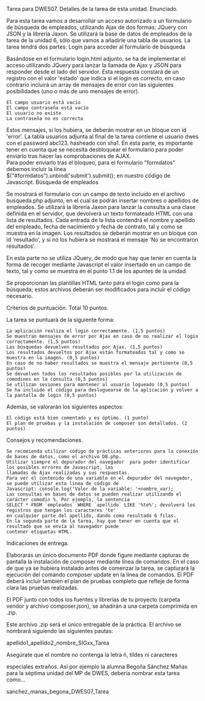
Tarea para DWES07.
Detalles de la tarea de esta unidad. Enunciado.

Para esta tarea vamos a desarrollar un acceso autorizado a un formulario de búsqueda de empleados, utilizando 
Ajax de dos formas: JQuery con JSON y la librería Jaxon. Se utilizará la base de datos de empleados de la tarea 
de la unidad 6, sólo que vamos a añadirle una tabla de usuarios. La tarea tendrá dos partes:
Login para acceder al formulario de búsqueda

Basándose en el formulario login.html adjunto, se ha de implementar el acceso utilizando JQuery para lanzar la
llamada de Ajax y JSON para responder desde el lado del servidor. Esta respuesta constará de un registro con el 
valor 'estado' que indica si el login es correcto, en caso contrario incluirá un array de mensajes de error con 
las siguientes posibilidades (uno o más de uno mensajes de error).

    El campo usuario está vacío
    El campo contraseña está vacío
    El usuario no existe
    La contraseña no es correcta

Estos mensajes, si los hubiera, se deberán mostrar en un bloque con id 'error'. La tabla usuarios adjunta al final 
de la tarea contiene el usuario dwes con el password abc123. hasheado con sha1. En esta parte, es importante tener 
en cuenta que se necesita desbloquear el formulario para poder enviarlo tras hacer las comprobaciones de AJAX.  
Para poder enviarlo tras el bloqueo, para el formulario  "formdatos" debemos incluir la línea  
$("#formdatos").unbind('submit').submit();   en nuestro código de Javascript.
Búsqueda de empleados

Se mostrará el formulario con un campo de texto incluido en el archivo busqueda.php adjunto, en el cual se 
podrán insertar nombres o apellidos de empleados. Se utilizará la librería Jaxon para lanzar la consulta a una 
clase definida en el servidor, que devolverá un texto formateado HTML con una lista de resultados. Cada entrada 
de la lista contendrá el nombre y apellido del empleado, fecha de nacimiento y fecha de contrato, tal y como se
muestra en la imagen. Los resultados se deberán mostrar en un bloque con id 'resultado', y si no los hubiera se 
mostrará el mensaje 'No se encontraron resultados'.

En esta parte no se utiliza JQuery, de modo que hay que tener en cuenta la forma de recoger mediante Javascript 
el valor insertado en un campo de texto, tal y como se muestra en el punto 1.1 de los apuntes de la unidad.

Se proporcionan las plantillas HTML tanto para el login como para la búsqueda; estos archivos deberán ser 
modificados para incluir el código necesario.

Criterios de puntuación. Total
10 puntos.

La tarea se puntuará de la siguiente forma:

    La aplicación realiza el login correctamente. (1,5 puntos)
    Se muestran mensajes de error por Ajax en caso de no realizar el login correctamente. (1,5 puntos)
    Las búsquedas devuelven resultados por Ajax. (1,5 puntos)
    Los resultados devueltos por Ajax están formateados tal y como se muestra en la imagen. (0,5 puntos)
    En caso de no haber resultados se muestra el mensaje pertinente (0,5 puntos)
    Se devuelven todos los resultados posibles por la utilización de comodines en la consulta (0,5 puntos)
    Se utilizan sesiones para mantener al usuario logueado (0,5 puntos)
    Se ha incluido el código para desloguearse de la aplicación y volver a la pantalla de login (0,5 puntos)

Además, se valorarán los siguientes aspectos:

    El código está bien comentado y es óptimo. (1 punto)
    El plan de pruebas y la instalación de composer son detallados. (2 puntos)

Consejos y recomendaciones.

    Se recomienda utilizar código de prácticas anteriores para la conexión de bases de datos, como el archivo DB.php.
    Utilizar siempre el depurador del navegador  para poder identificar los posibles errores de Javascript, las 
    llamadas de Ajax realizadas y sus respuestas.
    Para ver el contenido de una variable en el depurador del navegador, se puede utilizar esta línea de código de
    Javascript: console.log('Valor de la variable: '+nombre_var);
    Las consultas en bases de datos se pueden realizar utilizando el carácter comodin %. Por ejemplo, la sentencia 
    SELECT * FROM `empleados` WHERE `apellido` LIKE '%te%'; devolverá los registros que tengan los caracteres 'te' 
    en cualquier parte del apellido, dando como resultado 6 filas.
    En la segunda parte de la tarea, hay que tener en cuenta que el resultado que se envía al navegador puede 
    contener etiquetas HTML.

Indicaciones de entrega.

Elaborarás un único ​documento PDF donde figure mediante capturas de pantalla la instalación de composer mediante 
línea de comandos. En el caso de que ya se hubiera instalado antes de comenzar la tarea, se capturará la ejecución 
del comando composer update en la línea de comandos. El PDF deberá incluir también el plan de pruebas completo que 
refleje de forma clara las pruebas realizadas.

El PDF junto con todos los fuentes y librerías de tu proyecto (carpeta vendor y archivo composer.json), se añadirán 
a una carpeta comprimida en .zip. 

Este archivo .zip será el único entregable de la práctica. El archivo se nombrará siguiendo las siguientes pautas:

apellido1_apellido2_nombre_SIGxx_Tarea

Asegúrate que el nombre no contenga la letra ñ, tildes ni caracteres

especiales extraños. Así por ejemplo la alumna Begoña
Sánchez Mañas para la séptima unidad del MP de DWES, debería
nombrar esta tarea como...

sanchez_manas_begona_DWES07_Tarea
